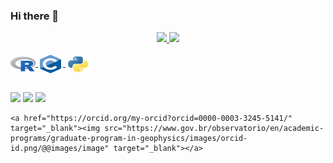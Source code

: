 ### Hi there 👋

<div align="center">
  <a href="https://github.com/regivaldo717">
  <img height="180em" src="https://github-readme-stats.vercel.app/api?username=regivaldo717&show_icons=true&theme=dark&include_all_commits=true&count_private=true"/>
  <img height="180em" src="https://github-readme-stats.vercel.app/api/top-langs/?username=regivaldo717&layout=compact&langs_count=7&theme=dark"/>
</div>
<div style="display: inline_block"><br>
  <img align="center" alt="Mateus-Ts" height="30" width="40" src="https://raw.githubusercontent.com/devicons/devicon/master/icons/r/r-original.svg">
  <img align="center" alt="Mateus-C" height="30" width="40" src="https://raw.githubusercontent.com/devicons/devicon/master/icons/c/c-original.svg">
  <img align="center" alt="Mateus-CSS" height="30" width="40" src="https://raw.githubusercontent.com/devicons/devicon/master/icons/python/python-original.svg">
</div>
  
  ##
 
<div> 
  <a href="http://lattes.cnpq.br/8291123108448027/" target="_blank"><img src="https://img.shields.io/badge/-Lattes-%23E4405F?style=for-the-badge&logoColor=white" target="_blank"></a>
  <a href = "mailto:regivaldo.ferreira@ifsp.edu.br"><img src="https://img.shields.io/badge/-Gmail-%23333?style=for-the-badge&logo=gmail&logoColor=white" target="_blank"></a>
  <a href="https://www.linkedin.com/in/regivaldo-sousa-723680157/" target="_blank"><img src="https://img.shields.io/badge/-LinkedIn-%230077B5?style=for-the-badge&logo=linkedin&logoColor=white" target="_blank"></a> 
  
    <a href="https://orcid.org/my-orcid?orcid=0000-0003-3245-5141/" target="_blank"><img src="https://www.gov.br/observatorio/en/academic-programs/graduate-program-in-geophysics/images/orcid-id.png/@@images/image" target="_blank"></a> 
 

  
</div>
